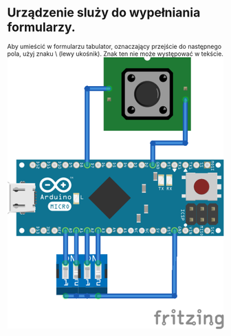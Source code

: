 # Urządzenie sluży do wypełniania formularzy.
Aby umieścić w formularzu tabulator, oznaczający przejście do następnego pola, użyj znaku \ (lewy ukośnik). Znak ten nie może występować w tekście.
![schemat](https://github.com/gcygan2/haslo/blob/main/schemat_bb.png)

